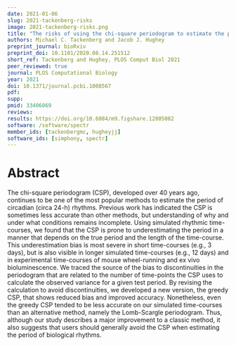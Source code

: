 ```yaml
---
date: 2021-01-06
slug: 2021-tackenberg-risks
image: 2021-tackenberg-risks.png
title: "The risks of using the chi-square periodogram to estimate the period of biological rhythms"
authors: Michael C. Tackenberg and Jacob J. Hughey
preprint_journal: bioRxiv
preprint_doi: 10.1101/2020.08.14.251512
short_ref: Tackenberg and Hughey, PLOS Comput Biol 2021
peer_reviewed: true
journal: PLOS Computational Biology
year: 2021
doi: 10.1371/journal.pcbi.1008567
pdf:
supp:
pmid: 33406069
reviews:
results: https://doi.org/10.6084/m9.figshare.12805082
software: /software/spectr
member_ids: [tackenbergmc, hugheyjj]
software_ids: [simphony, spectr]
---
```


# Abstract

The chi-square periodogram (CSP), developed over 40 years ago, continues to be one of the most popular methods to estimate the period of circadian (circa 24-h) rhythms. Previous work has indicated the CSP is sometimes less accurate than other methods, but understanding of why and under what conditions remains incomplete. Using simulated rhythmic time-courses, we found that the CSP is prone to underestimating the period in a manner that depends on the true period and the length of the time-course. This underestimation bias is most severe in short time-courses (e.g., 3 days), but is also visible in longer simulated time-courses (e.g., 12 days) and in experimental time-courses of mouse wheel-running and ex vivo bioluminescence. We traced the source of the bias to discontinuities in the periodogram that are related to the number of time-points the CSP uses to calculate the observed variance for a given test period. By revising the calculation to avoid discontinuities, we developed a new version, the greedy CSP, that shows reduced bias and improved accuracy. Nonetheless, even the greedy CSP tended to be less accurate on our simulated time-courses than an alternative method, namely the Lomb-Scargle periodogram. Thus, although our study describes a major improvement to a classic method, it also suggests that users should generally avoid the CSP when estimating the period of biological rhythms.
